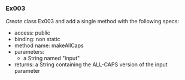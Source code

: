### Ex003
*Create* class Ex003 and add a single method with the following specs:

- access: public
- binding: non static
- method name: makeAllCaps
- parameters:
    - a String named "input"
- returns: a String containing the ALL-CAPS version of the input parameter
